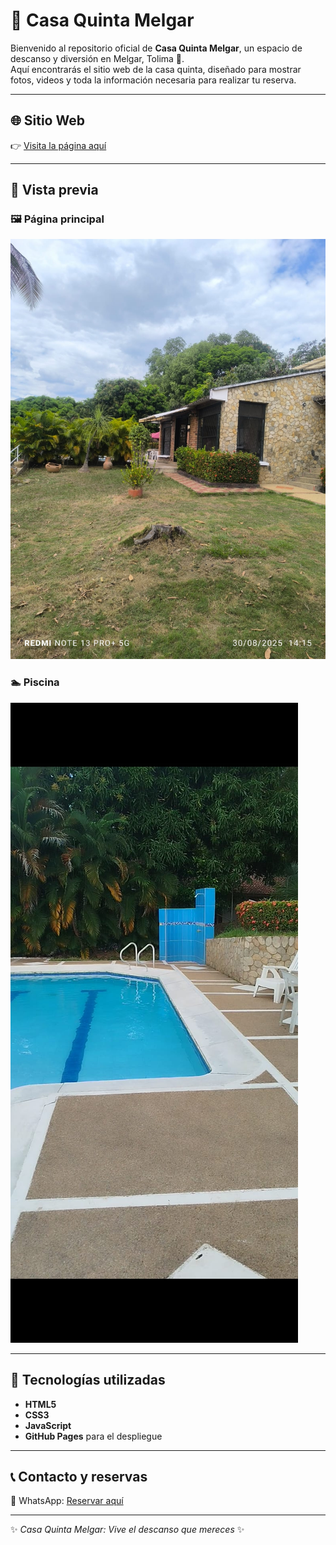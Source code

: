 # 🏡 Casa Quinta Melgar

Bienvenido al repositorio oficial de **Casa Quinta Melgar**, un espacio de descanso y diversión en Melgar, Tolima 🌴.  
Aquí encontrarás el sitio web de la casa quinta, diseñado para mostrar fotos, videos y toda la información necesaria para realizar tu reserva.

---

## 🌐 Sitio Web

👉 [Visita la página aquí](https://edwardroag.github.io/CASA-QUINTA-MELGAR/)

---

## 📸 Vista previa

### 🖼️ Página principal
![Captura de la página principal](img/casa_completa.jpeg)

### 🏊 Piscina
![Piscina](img/piscina.jpeg)

---

## 🚀 Tecnologías utilizadas
- **HTML5**
- **CSS3**
- **JavaScript**
- **GitHub Pages** para el despliegue

---

## 📞 Contacto y reservas
📲 WhatsApp: [Reservar aquí](https://wa.me/573125475619?text=Hola%2C%20me%20interesa%20reservar)  

---

✨ *Casa Quinta Melgar: Vive el descanso que mereces* ✨


